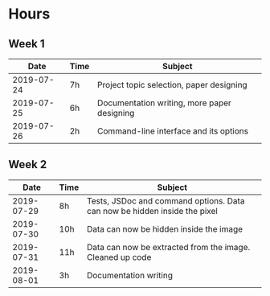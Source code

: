 # Hours

## Week 1

| Date       | Time | Subject                                     |
| ---------- | ---- | ------------------------------------------- |
| 2019-07-24 | 7h   | Project topic selection, paper designing    |
| 2019-07-25 | 6h   | Documentation writing, more paper designing |
| 2019-07-26 | 2h   | Command-line interface and its options      |

## Week 2

| Date       | Time | Subject                                                                   |
| ---------- | ---- | ------------------------------------------------------------------------- |
| 2019-07-29 | 8h   | Tests, JSDoc and command options. Data can now be hidden inside the pixel |
| 2019-07-30 | 10h  | Data can now be hidden inside the image                                   |
| 2019-07-31 | 11h  | Data can now be extracted from the image. Cleaned up code                 |
| 2019-08-01 | 3h   | Documentation writing                                                     |
